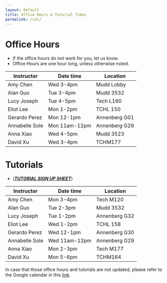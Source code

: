 ```yaml
---
layout: default
title: Office Hours & Tutorial Times
permalink: /cal/
---
```


# Office Hours

- If the office hours do not work for you, let us know.
- Office Hours are one hour long, unless otherwise noted.

| Instructor     | Date time     | Location      |
| -------------- | ------------- | ------------- |
| Amy Chen       | Wed 3-4pm     | Mudd Lobby    |
| Alan Guo       | Tue 3-4pm     | Mudd 3532     |
| Lucy Joseph    | Tue 4-5pm     | Tech L160     |
| Eliot Lee      | Mon 1-2pm     | TCHL 150      |
| Gerardo Perez  | Mon 12-1pm    | Annenberg G01 |
| Annabelle Sole | Mon 11am-12pm | Annenberg G29 |
| Anna Xiao      | Wed 4-5pm     | Mudd 3523     |
| David Xu       | Wed 3-4pm     | TCHM177       |


<!---
|Day|Time| Location|Instructor|
|---|----|---------|----------|
|Mon|11am|Mudd 3532|Lisa|
|Mon|2:30pm|Mudd 3532|Kelly|
|Tue|11am|First floor lobby of Mudd|Lucy|
|Wed|4pm|Mudd 3532|Maria|
|Thu|11am|Mudd 3532|Wendy|
|Thu|12:30pm|First floor lobby of Mudd|Sydney|
-->


# Tutorials

- ([**_TUTORIAL SIGN UP SHEET_**](https://docs.google.com/spreadsheets/d/1epNYAIB3sNFyeAligfU2GfwEpfRt81pVmPF4hwXGTRk/edit?usp=sharing))

| Instructor     | Date time     | Location      |
| -------------- | ------------- | ------------- |
| Amy Chen       | Mon 3-4pm     | Tech M120     |
| Alan Guo       | Tue 2-3pm     | Mudd 3532     |
| Lucy Joseph    | Tue 1-2pm     | Annenberg G32 |
| Eliot Lee      | Wed 1-2pm     | TCHL 158      |
| Gerardo Perez  | Wed 12-1pm    | Annenberg G30 |
| Annabelle Sole | Wed 11am-12pm | Annenberg G29 |
| Anna Xiao      | Mon 2-3pm     | Tech M177     |
| David Xu       | Mon 5-6pm     | TCHM164       |


<!---
|Day|Time|Location|Instructor|
|---|----|--------|----------|
|Mon|10am|Mudd 3532|Lisa|
|Tue|4pm|First floor lobby of Mudd|Maria|
|Tue|12pm|Frances Searle 1-441|Wendy|
|Wed|11am|First floor lobby of Mudd|Sydney|
|Wed|2:30pm|First floor lobby of Mudd|Kelly|
|Wed|6pm|Mudd 3532|Lucy|
|Thu|12pm|Mudd 3532|Wendy|
-->

In case that those office hours and tutorials are not updated, please refer to
the Google calendar in this [link](https://calendar.google.com/calendar/u/0?cid=Y19mYmRlYzA1M2NjNGRjN2MwOWZjODM1OGQ1ODNmMTY2YzhlNTRjZTcwMDE4Yjc3M2JmMWRkZmU4ZDYzYjUyNzIxQGdyb3VwLmNhbGVuZGFyLmdvb2dsZS5jb20).
